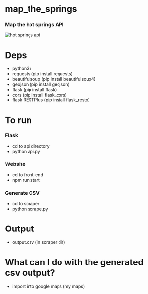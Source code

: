 # map_the_springs
### Map the hot springs API
![hot springs api](https://i.imgur.com/T6WhJCC.png)

# Deps
* python3x
* requests (pip install requests)
* beautifulsoup (pip install beautifulsoup4)
* geojson (pip install geojson)
* flask (pip install flask)
* cors (pip install flask_cors)
* flask RESTPlus (pip install flask_restx)

# To run

### Flask
* cd to api directory
* python api.py

### Website
* cd to front-end
* npm run start

### Generate CSV
* cd to scraper
* python scrape.py

# Output
* output.csv (in scraper dir)

# What can I do with the generated csv output?
* import into google maps (my maps)
